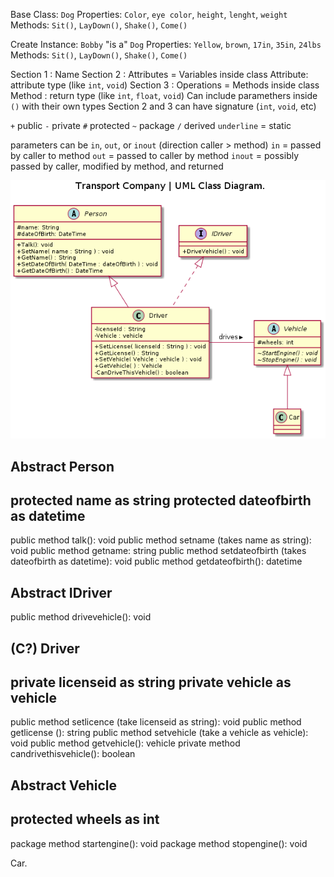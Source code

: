 Base Class: `Dog`
Properties: `Color`, `eye color`, `height`, `lenght`, `weight`
Methods: `Sit()`, `LayDown()`, `Shake()`, `Come()`

Create Instance: `Bobby` "is a" `Dog`
Properties: `Yellow`, `brown`, `17in`, `35in`, `24lbs`
Methods: `Sit()`, `LayDown()`, `Shake()`, `Come()`

Section 1 : Name
Section 2 : Attributes = Variables inside class
Attribute: attribute type (like `int`, `void`)
Section 3 : Operations = Methods inside class
Method : return type (like `int`, `float`, `void`)
Can include paramethers inside `()` with their own types
Section 2 and 3 can have signature (`int`, `void`, etc)

`+` public
`-` private
`#` protected
`~` package
`/` derived
`underline` = static

parameters can be `in`, `out`, or `inout` (direction caller > method)
`in` = passed by caller to method
`out` = passed to caller by method
`inout` = possibly passed by caller, modified by method, and returned

![](https://raw.githubusercontent.com/CarlosGomezDev/Study-notes/main/src/img/12-1.png)

Abstract Person
-
protected name as string
protected dateofbirth as datetime
-
public method talk(): void
public method setname (takes name as string): void
public method getname: string
public method setdateofbirth (takes dateofbirth as datetime): void
public method getdateofbirth(): datetime

Abstract IDriver
-
public method drivevehicle(): void

(C?) Driver
-
private licenseid as string
private vehicle as vehicle
-
public method setlicence (take licenseid as string): void
public method getlicense (): string
public method setvehicle (take a vehicle as vehicle): void
public method getvehicle(): vehicle
private method candrivethisvehicle(): boolean

Abstract Vehicle
-
protected wheels as int
-
package method startengine(): void
package method stopengine(): void

Car.
